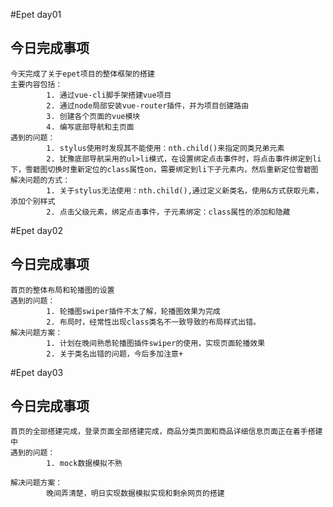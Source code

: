 #Epet day01
## 今日完成事项
	今天完成了关于epet项目的整体框架的搭建
	主要内容包括： 
			1. 通过vue-cli脚手架搭建vue项目
			2. 通过node局部安装vue-router插件，并为项目创建路由
			3. 创建各个页面的vue模块
			4. 编写底部导航和主页面
	遇到的问题：
			1. stylus使用时发现其不能使用：nth.child()来指定同类兄弟元素
			2. 犹豫底部导航采用的ul>li模式，在设置绑定点击事件时，将点击事件绑定到li下，雪碧图切换时重新定位的class属性on，需要绑定到li下子元素内，然后重新定位雪碧图
	解决问题的方式：
			1. 关于stylus无法使用：nth.child(),通过定义新类名，使用&方式获取元素，添加个别样式
			2. 点击父级元素，绑定点击事件，子元素绑定：class属性的添加和隐藏
			
#Epet day02
## 今日完成事项
	首页的整体布局和轮播图的设置
	遇到的问题：
	      	1. 轮播图swiper插件不太了解，轮播图效果为完成
	      	2. 布局时，经常性出现class类名不一致导致的布局样式出错。
	解决问题方案：
			1. 计划在晚间熟悉轮播图插件swiper的使用，实现页面轮播效果
			2. 关于类名出错的问题，今后多加注意+

#Epet day03
## 今日完成事项
	首页的全部搭建完成，登录页面全部搭建完成，商品分类页面和商品详细信息页面正在着手搭建中
	遇到的问题：
			1. mock数据模拟不熟
			
	解决问题方案：
			晚间弄清楚，明日实现数据模拟实现和剩余网页的搭建
